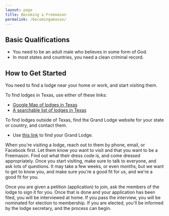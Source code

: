 ```yaml
---
layout: page
title: Becoming a Freemason
permalink: /becomingamason/
---
```

## Basic Qualifications
* You need to be an adult male who believes in some form of God.
* In most states and countries, you need a clean criminal record.

## How to Get Started
You need to find a lodge near your home or work, and start visiting them.

To find lodges in Texas, use either of these links:
* [Google Map of lodges in Texas](https://drive.google.com/open?id=1oNJpkBZHwj_jBMjAJDx7wI1uJfTgMtGl&usp=sharing)
* [A searchable list of lodges in Texas](https://www.google.com/url?q=https%3A%2F%2Ftx.grandview.systems%2Fpublic_lodges%2Fsearch&sa=D)

To find lodges outside of Texas, find the Grand Lodge website for your state or country, and contact them.
* Use [this link](https://www.google.com/url?q=http%3A%2F%2Fwww.ugle.org.uk%2Fabout%2Fforeign-grand-lodges&sa=D) to find your Grand Lodge.

When you're visiting a lodge, reach out to them by phone, email, or Facebook first. Let them know you want to visit and that you want to be a Freemason. Find out what their dress code is, and come dressed appropriately. Once you start visiting, make sure to talk to everyone, and ask lots of questions. It may take a few weeks, or even months, but we want to get to know you, and make sure you're a good fit for us, and we're a good fit for you.

Once you are given a petition (application) to join, ask the members of the lodge to sign it for you. Once that is done and your application has been filed, you will be interviewed at home. If you pass the interview, you will be nominated for election to membership. If you are elected, you'll be informed by the lodge secretary, and the process can begin.
